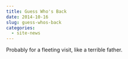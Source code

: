 ```yaml
---
title: Guess Who's Back
date: 2014-10-16
slug: guess-whos-back
categories: 
  - site-news
---
```


Probably for a fleeting visit, like a terrible father.

